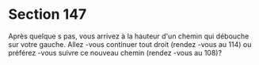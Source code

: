 # Section 147

Après quelque s pas, vous arrivez à la hauteur d'un chemin qui
débouche sur votre gauche. Allez -vous continuer tout droit
(rendez -vous au 114) ou préférez -vous suivre ce nouveau chemin
(rendez -vous au 108)?